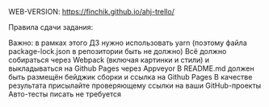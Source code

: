 WEB-VERSION: https://finchik.github.io/ahj-trello/

Правила сдачи задания:

Важно: в рамках этого ДЗ нужно использовать yarn (поэтому файла package-lock.json в репозитории быть не должно)
Всё должно собираться через Webpack (включая картинки и стили) и выкладываться на Github Pages через Appveyor
В README.md должен быть размещён бейджик сборки и ссылка на Github Pages
В качестве результата присылайте проверяющему ссылки на ваши GitHub-проекты
Авто-тесты писать не требуется
